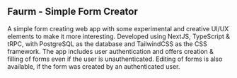 ## Faurm - Simple Form Creator
A simple form creating web app with some experimental and creative UI/UX elements to make it more interesting.
Developed using NextJS, TypeScript & tRPC, with PostgreSQL as the database and TailwindCSS as the CSS framework.
The app includes user authentication and offers creation & filling of forms even if the user is unauthenticated. Editing of forms is also available, if the form was created by an authenticated user.
